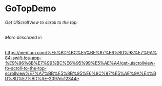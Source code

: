 # GoTopDemo

###### Get UIScrollView to scroll to the top.
###### More described in 
https://medium.com/%E5%BD%BC%E5%BE%97%E6%BD%98%E7%9A%84-swift-ios-app-%E9%96%8B%E7%99%BC%E6%95%99%E5%AE%A4/get-uiscrollview-to-scroll-to-the-top-scrollview%E7%A7%BB%E5%8B%95%E6%8C%87%E5%AE%9A%E4%BD%8D%E7%BD%AE-2097dc12344e
